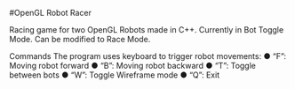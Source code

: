 #OpenGL Robot Racer

Racing game for two OpenGL Robots made in C++.
Currently in Bot Toggle Mode. Can be modified to Race Mode.

Commands
The program uses keyboard to trigger robot movements:
● “F”: Moving robot forward
● “B”: Moving robot backward
● “T”: Toggle between bots
● “W”: Toggle Wireframe mode
● “Q”: Exit
